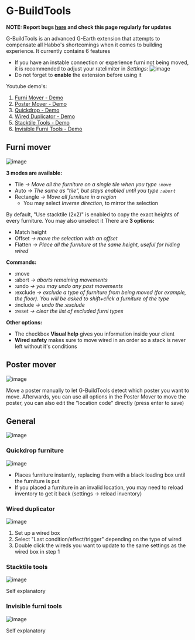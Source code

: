 # G-BuildTools

**NOTE: Report bugs [here](https://github.com/sirjonasxx/G-BuildTools/issues) and check this page regularly for updates**

G-BuildTools is an advanced G-Earth extension that attempts to compensate all Habbo's shortcomings when it comes to building experience. It currently contains 6 features

* If you have an instable connection or experience furni not being moved, it is recommended to adjust your ratelimiter in _Settings_: ![image](https://user-images.githubusercontent.com/36828922/125685672-5ff87d7d-2fee-4928-827b-aa336ae4514b.png)
* Do not forget to **enable** the extension before using it

Youtube demo's:
1. [Furni Mover - Demo](https://www.youtube.com/watch?v=zdP5-REGP-M)
2. [Poster Mover - Demo](https://www.youtube.com/watch?v=7lGu5yvtpXI)
3. [Quickdrop - Demo](https://www.youtube.com/watch?v=Z7YXwfDyMVA)
4. [Wired Duplicator - Demo](https://www.youtube.com/watch?v=SgQZwKdnBkY)
5. [Stacktile Tools - Demo](https://www.youtube.com/watch?v=-5gHMBWeBQo)
6. [Invisible Furni Tools - Demo](https://www.youtube.com/watch?v=A8TEgt4mKXc)

## Furni mover
![image](https://user-images.githubusercontent.com/36828922/125194835-4b64eb00-e253-11eb-8a41-01790e85666a.png)

**3 modes are available:**
* Tile _-> Move all the furniture on a single tile when you type ```:move```_
* Auto _-> The same as "tile", but stays enabled until you type ```:abort```_
* Rectangle _-> Move all furniture in a region_
   * You may select _Inverse direction_, to mirror the selection

By default, "Use stacktile (2x2)" is enabled to copy the exact heights of every furniture. You may also unselect it
There are **3 options:**
* Match height
* Offset _-> move the selection with an offset_
* Flatten _-> Place all the furniture at the same height, useful for hiding wired_

**Commands:**
* :move
* :abort _-> aborts remaining movements_
* :undo _-> you may undo any past movements_
* :exclude _-> exclude a type of furniture from being moved (for example, the floor). You will be asked to shift+click a furniture of the type_
* :include _-> undo the :exclude_
* :reset _-> clear the list of excluded furni types_

**Other options:**
* The checkbox **Visual help** gives you information inside your client
* **Wired safety** makes sure to move wired in an order so a stack is never left without it's conditions


## Poster mover
![image](https://user-images.githubusercontent.com/36828922/125196834-a0a4fa80-e25b-11eb-9cd6-9abb4edccd45.png)

Move a poster manually to let G-BuildTools detect which poster you want to move. Afterwards, you can use all options in the Poster Mover to move the poster, you can also edit the "location code" directly (press enter to save)


## General
![image](https://user-images.githubusercontent.com/36828922/125197481-19a55180-e25e-11eb-905d-0fbe2165a611.png)


### Quickdrop furniture
![image](https://user-images.githubusercontent.com/36828922/125194069-f2e01e80-e24f-11eb-9e15-793db389ddd3.png)

* Places furniture instantly, replacing them with a black loading box until the furniture is put
* If you placed a furniture in an invalid location, you may need to reload inventory to get it back (settings -> reload inventory)

### Wired duplicator
![image](https://user-images.githubusercontent.com/36828922/125194155-64b86800-e250-11eb-9b74-5fd9fd471968.png)

1. Set up a wired box
2. Select "Last condition/effect/trigger" depending on the type of wired
3. Double click the wireds you want to update to the same settings as the wired box in step 1

### Stacktile tools
![image](https://user-images.githubusercontent.com/36828922/125196911-e5309600-e25b-11eb-9a2e-452b40e7b0c8.png)

Self explanatory


### Invisible furni tools
![image](https://user-images.githubusercontent.com/36828922/125196925-f11c5800-e25b-11eb-9d61-aa43f1babd43.png)

Self explanatory


